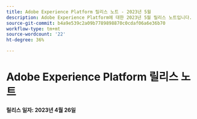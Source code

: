 ```yaml
---
title: Adobe Experience Platform 릴리스 노트 - 2023년 5월
description: Adobe Experience Platform에 대한 2023년 5월 릴리스 노트입니다.
source-git-commit: b4a9e539c2a09b7789898870c0cdaf06a6e36b70
workflow-type: tm+mt
source-wordcount: '22'
ht-degree: 36%

---
```


# Adobe Experience Platform 릴리스 노트

**릴리스 일자: 2023년 4월 26일**
